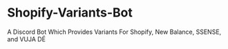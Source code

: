 # Shopify-Variants-Bot
A Discord Bot Which Provides Variants For Shopify, New Balance, SSENSE, and VUJA DÉ
